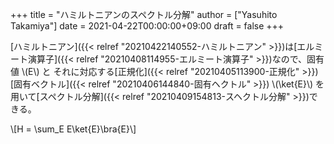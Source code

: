 +++
title = "ハミルトニアンのスペクトル分解"
author = ["Yasuhito Takamiya"]
date = 2021-04-22T00:00:00+09:00
draft = false
+++

[ハミルトニアン]({{< relref "20210422140552-ハミルトニアン" >}})は[エルミート演算子]({{< relref "20210408114955-エルミート演算子" >}})なので、固有値 \\(E\\) と それに対応する[正規化]({{< relref "20210405113900-正規化" >}})[固有ベクトル]({{< relref "20210406144840-固有ヘクトル" >}}) \\(\ket{E}\\) を用いて[スペクトル分解]({{< relref "20210409154813-スヘクトル分解" >}})できる。

\\[H = \sum\_E E\ket{E}\bra{E}\\]
